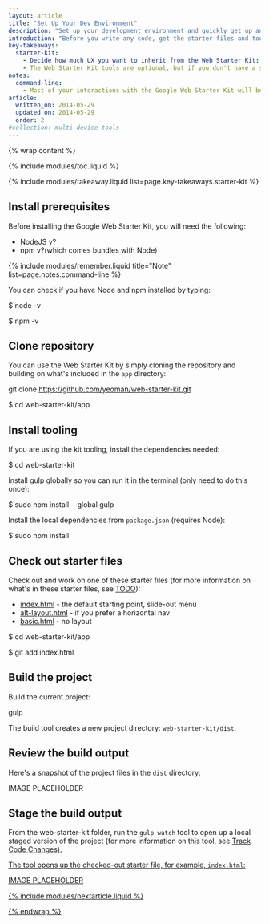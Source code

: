 ```yaml
---
layout: article
title: "Set Up Your Dev Environment"
description: "Set up your development environment and quickly get up and running with the Web Starter Kit."
introduction: "Before you write any code, get the starter files and tools you need to create a responsive and performant site. The Web Starter Kit comes with a responsive boilerplate and a set of tools that let you code and test live changes across devices."
key-takeaways:
  starter-kit:
    - Decide how much UX you want to inherit from the Web Starter Kit: a responsive layout or just a very basic boilerplate?
    - The Web Starter Kit tools are optional, but if you don't have a solution yet to optimize your site, use them.
notes:
  command-line: 
    - Most of your interactions with the Google Web Starter Kit will be through the command line. Run commands in the Terminal app if you’re on Mac, your shell in Linux, or <a href="http://www.cygwin.com/">Cygwin if you are on Windows</a>.
article:
  written_on: 2014-05-29
  updated_on: 2014-05-29
  order: 2
#collection: multi-device-tools
---
```


{% wrap content %}

{% include modules/toc.liquid %}

{% include modules/takeaway.liquid list=page.key-takeaways.starter-kit %}

## Install prerequisites

Before installing the Google Web Starter Kit,
you will need the following:

* NodeJS v?
* npm v?(which comes bundles with Node)

{% include modules/remember.liquid title="Note" list=page.notes.command-line %}

You can check if you have Node and npm installed by typing:

$ node -v

$ npm -v

## Clone repository

You can use the Web Starter Kit by simply cloning the repository and building
on what's included in the `app` directory:

git clone https://github.com/yeoman/web-starter-kit.git

$ cd web-starter-kit/app

## Install tooling

If you are using the kit tooling,
install the dependencies needed:

$ cd web-starter-kit

Install gulp globally so you can run it in the terminal
(only need to do this once):

$ sudo npm install --global gulp

Install the local dependencies from `package.json`
(requires Node):

$ sudo npm install

## Check out starter files 

Check out and work on one of these starter files
(for more information on what's in these starter files,
see <a href="">TODO</a>):

* <a href="">index.html</a> - the default starting point, slide-out menu
* <a href="">alt-layout.html</a> - if you prefer a horizontal nav
* <a href="">basic.html</a> - no layout

$ cd web-starter-kit/app

$ git add index.html

## Build the project

Build the current project:

gulp

The build tool creates a new project directory: `web-starter-kit/dist`.

## Review the build output

Here's a snapshot of the project files in the `dist` directory:

IMAGE PLACEHOLDER

## Stage the build output

From the web-starter-kit folder,
run the `gulp watch` tool to open up a local staged version of the project
(for more information on this tool, see <a href="">Track Code Changes).

The tool opens up the checked-out starter file, for example, `index.html`:

IMAGE PLACEHOLDER 

{% include modules/nextarticle.liquid %}

{% endwrap %}
